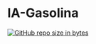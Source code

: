 # IA-Gasolina
[![GitHub repo size in bytes](https://img.shields.io/github/repo-size/latorware/IA-Gasolina.svg)](https://github.com/latorware/IA-Gasolina)

